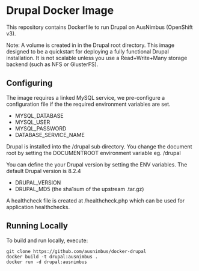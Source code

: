 Drupal Docker Image
==================

This repository contains Dockerfile to run Drupal on AusNimbus (OpenShift v3).

Note: A volume is created in in the Drupal root directory. This image designed
to be a quickstart for deploying a fully functional Drupal installation.
It is not scalable unless you use a Read+Write+Many storage backend (such as NFS or GlusterFS).

Configuring
-----------

The image requires a linked MySQL service, we pre-configure a configuration file if the
the required environment variables are set.

- MYSQL_DATABASE
- MYSQL_USER
- MYSQL_PASSWORD
- DATABASE_SERVICE_NAME

Drupal is installed into the /drupal sub directory. You change the document root by
setting the DOCUMENTROOT environment variable eg. /drupal

You can define the your Drupal version by setting the ENV variables.
The default Drupal version is 8.2.4

- DRUPAL_VERSION
- DRUPAL_MD5 (the sha1sum of the upstream .tar.gz)

A healthcheck file is created at /healthcheck.php which can be used for application healthchecks.

Running Locally
---------------

To build and run locally, execute:

    git clone https://github.com/ausnimbus/docker-drupal
    docker build -t drupal:ausnimbus .
    docker run -d drupal:ausnimbus
